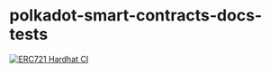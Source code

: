 # polkadot-smart-contracts-docs-tests

[![ERC721 Hardhat CI](https://github.com/nhussein11/polkadot-smart-contracts-docs-tests/actions/workflows/erc721-hardhat.yml/badge.svg)](https://github.com/nhussein11/polkadot-smart-contracts-docs-tests/actions/workflows/erc721-hardhat.yml)